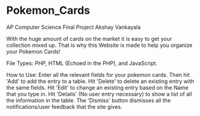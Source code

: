 # Pokemon_Cards
AP Computer Science Final Project
Akshay Vankayala

With the huge amount of cards on the market it is easy to get your collection mixed up. That is why this Website is made to help you organize your Pokemon Cards!

File Types: PHP, HTML (Echoed in the PHP), and JavaScript.

How to Use:
  Enter all the relevant fields for your pokemon cards.
  Then hit 'Add' to add the entry to a table.
  Hit 'Delete' to delete an existing entry with the same fields.
  Hit 'Edit' to change an existing entry based on the Name that you type in.
  Hit 'Details' (No user entry necessary) to show a list of all the information in the table.
  The 'Dismiss' button dismisses all the notifications/user feedback that the site gives.

